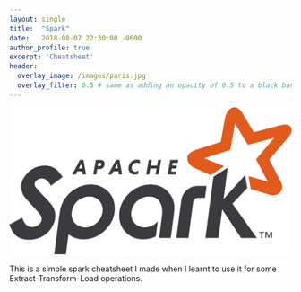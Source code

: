 ```yaml
---
layout: single
title:  "Spark"
date:   2018-08-07 22:30:00 -0600
author_profile: true
excerpt: 'Cheatsheet'
header:
  overlay_image: /images/paris.jpg
  overlay_filter: 0.5 # same as adding an opacity of 0.5 to a black background
---
```



<img src="/images/Apache_Spark_logo.png" alt="apache spark" class="inline"/>

This is a simple spark cheatsheet I made when I learnt to use it for some Extract-Transform-Load operations.


```py

```
